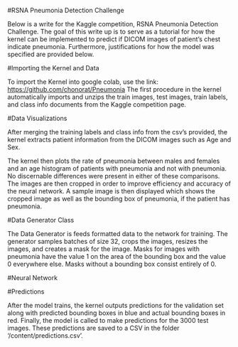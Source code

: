 #RSNA Pneumonia Detection Challenge

Below is a write for the Kaggle competition, RSNA Pneumonia Detection Challenge.  The goal of this write up is to serve as a tutorial for how the kernel can be implemented to predict if DICOM images of patient’s chest indicate pneumonia.  Furthermore, justifications for how the model was specified are provided below.

#Importing the Kernel and Data

To import the Kernel into google colab, use the link: https://github.com/chonorat/Pneumonia
The first procedure in the kernel automatically imports and unzips the train images, test images, train labels, and class info documents from the Kaggle competition page.

#Data Visualizations

After merging the training labels and class info from the csv’s provided, the kernel extracts patient information from the DICOM images such as Age and Sex.

The kernel then plots the rate of pneumonia between males and females and an age histogram of patients with pneumonia and not with pneumonia.  No discernable differences were present in either of these comparisons.
The images are then cropped in order to improve efficiency and accuracy of the neural network.  A sample image is then displayed which shows the cropped image as well as the bounding box of pneumonia, if the patient has pneumonia.

#Data Generator Class

The Data Generator is feeds formatted data to the network for training.  The generator samples batches of size 32, crops the images, resizes the images, and creates a mask for the image.  Masks for images with pneumonia have the value 1 on the area of the bounding box and the value 0 everywhere else.  Masks without a bounding box consist entirely of 0.


#Neural Network


#Predictions

After the model trains, the kernel outputs predictions for the validation set along with predicted bounding boxes in blue and actual bounding boxes in red.
Finally, the model is called to make predictions for the 3000 test images.  These predictions are saved to a CSV in the folder ‘/content/predictions.csv’.
